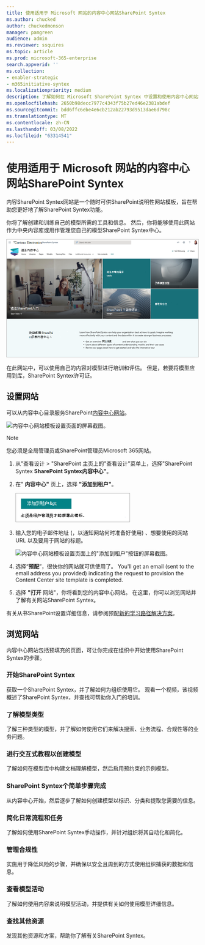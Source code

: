 ```yaml
---
title: 使用适用于 Microsoft 网站的内容中心网站SharePoint Syntex
ms.author: chucked
author: chuckedmonson
manager: pamgreen
audience: admin
ms.reviewer: ssquires
ms.topic: article
ms.prod: microsoft-365-enterprise
search.appverid: ''
ms.collection:
- enabler-strategic
- m365initiative-syntex
ms.localizationpriority: medium
description: 了解如何在 Microsoft SharePoint Syntex 中设置和使用内容中心网站SharePoint Syntex。
ms.openlocfilehash: 2650b98decc7977c4343f75b27ed46e2381abdef
ms.sourcegitcommit: bdd6ffc6ebe4e6cb212ab22793d9513dae6d798c
ms.translationtype: MT
ms.contentlocale: zh-CN
ms.lasthandoff: 03/08/2022
ms.locfileid: "63314541"
---
```

# <a name="use-the-content-center-site-template-for-microsoft-sharepoint-syntex"></a>使用适用于 Microsoft 网站的内容中心网站SharePoint Syntex

内容SharePoint Syntex网站是一个随时可供SharePoint说明性网站模板，旨在帮助您更好地了解SharePoint Syntex功能。

你将了解创建和训练自己的模型所需的工具和信息。 然后，你将能够使用此网站作为中央内容库或用作管理您自己的模型SharePoint Syntex中心。

![内容中心网站模板主页的屏幕截图。](../media/content-understanding/content-center-site-home-page.png)

在此网站中，可以使用自己的内容对模型进行培训和评估。 但是，若要将模型应用到库，SharePoint Syntex许可证。  

## <a name="provision-the-site"></a>设置网站

可以从内容中心目录服务SharePoint[内容中心网站](https://lookbook.microsoft.com/)。

![内容中心网站模板设置页面的屏幕截图。](../media/content-understanding/content-center-site-provisioning-page.png)

> [!NOTE]
> 您必须是全局管理员或SharePoint管理员Microsoft 365网站。

1. 从"查看设计 > "SharePoint [](https://lookbook.microsoft.com/)主页上的"查看设计"菜单上，选择"SharePoint Syntex **SharePoint Syntex内容中心"**。

2. 在" **内容中心"** 页上，选择 **"添加到租户"**。

    ![内容中心网站模板设置页面上的"添加到租户"按钮的屏幕截图。](../media/content-understanding/content-center-site-add-to-your-tenant.png)

3. 输入您的电子邮件地址 (，以通知网站何时准备好使用) 、想要使用的网站 URL 以及要用于网站的标题。 

    ![内容中心网站模板设置页面上的"添加到租户"按钮的屏幕截图。](../media/content-understanding/content-center-email-and-url.png)

4. 选择“**预配**”，很快你的网站就可供使用了。 You'll get an email (sent to the email address you provided) indicating the request to provision the Content Center site template is completed.

5. 选择 **"打开** 网站"，你将看到您的内容中心网站。 在这里，你可以浏览网站并了解有关网站SharePoint Syntex。 

有关从书SharePoint设置详细信息，请参阅预配[新的学习路径解决方案](/office365/customlearning/custom_provision)。

## <a name="explore-the-site"></a>浏览网站

内容中心网站包括预填充的页面，可让你完成在组织中开始使用SharePoint Syntex的步骤。 

### <a name="get-started-with-sharepoint-syntex"></a>开始SharePoint Syntex

获取一个SharePoint Syntex，并了解如何为组织使用它。 观看一个视频，该视频概述了SharePoint Syntex，并查找可帮助你入门的培训。

### <a name="learn-about-model-types"></a>了解模型类型

了解三种类型的模型，并了解如何使用它们来解决搜索、业务流程、合规性等的业务问题。

### <a name="take-an-interactive-tour-to-create-a-model"></a>进行交互式教程以创建模型

了解如何在模型库中构建文档理解模型，然后启用预约束的示例模型。

### <a name="sharepoint-syntex-in-six-simple-steps"></a>SharePoint Syntex个简单步骤完成

从内容中心开始，然后逐步了解如何创建模型以标识、分类和提取您需要的信息。

### <a name="streamline-everyday-processes-and-tasks"></a>简化日常流程和任务

了解如何使用SharePoint Syntex手动操作，并针对组织将其自动化和简化。

### <a name="manage-compliance"></a>管理合规性

实施用于降低风险的步骤，并确保以安全且周到的方式使用组织捕获的数据和信息。

### <a name="view-model-activity"></a>查看模型活动

了解如何使用内容来说明模型活动，并提供有关如何使用模型详细信息。

### <a name="find-additional-resources"></a>查找其他资源

发现其他资源和方案，帮助你了解有关SharePoint Syntex。


